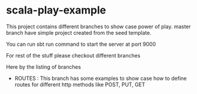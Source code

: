# scala-play-example
This project contains different branches to show case power of play.
master branch have simple project created from the seed template.

You can run sbt run command to start the server at port 9000

For rest of the stuff please checkout different branches

Here by the listing of branches

* ROUTES : This branch has some examples to show case how to define routes for different http methods like POST, PUT, GET